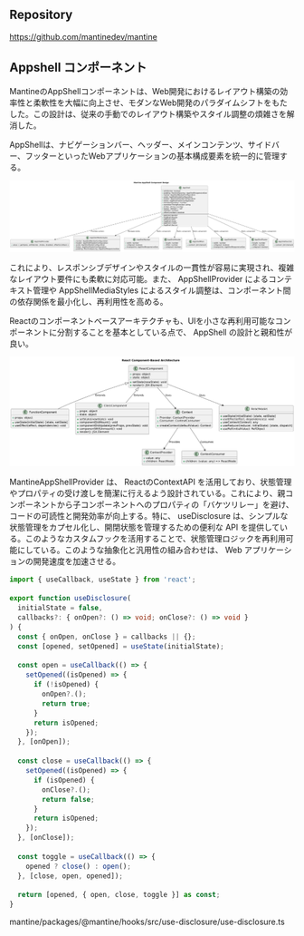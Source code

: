## Repository
https://github.com/mantinedev/mantine

## Appshell コンポーネント
MantineのAppShellコンポーネントは、Web開発におけるレイアウト構築の効率性と柔軟性を大幅に向上させ、モダンなWeb開発のパラダイムシフトをもたした。この設計は、従来の手動でのレイアウト構築やスタイル調整の煩雑さを解消した。

AppShellは、ナビゲーションバー、ヘッダー、メインコンテンツ、サイドバー、フッターといったWebアプリケーションの基本構成要素を統一的に管理する。

![alt text](image.png)

これにより、レスポンシブデザインやスタイルの一貫性が容易に実現され、複雑なレイアウト要件にも柔軟に対応可能。また、 AppShellProvider によるコンテキスト管理や AppShellMediaStyles によるスタイル調整は、コンポーネント間の依存関係を最小化し、再利用性を高める。

Reactのコンポーネントベースアーキテクチャも、UIを小さな再利用可能なコンポーネントに分割することを基本としている点で、 AppShell の設計と親和性が良い。

![alt text](image-1.png)

MantineAppShellProvider は、 ReactのContextAPI を活用しており、状態管理やプロパティの受け渡しを簡潔に行えるよう設計されている。これにより、親コンポーネントから子コンポーネントへのプロパティの「バケツリレー」を避け、コードの可読性と開発効率が向上する。特に、 useDisclosure は、シンプルな状態管理をカプセル化し、開閉状態を管理するための便利な API を提供している。このようなカスタムフックを活用することで、状態管理ロジックを再利用可能にしている。このような抽象化と汎用性の組み合わせは、 Web アプリケーションの開発速度を加速させる。

```ts
import { useCallback, useState } from 'react';

export function useDisclosure(
  initialState = false,
  callbacks?: { onOpen?: () => void; onClose?: () => void }
) {
  const { onOpen, onClose } = callbacks || {};
  const [opened, setOpened] = useState(initialState);

  const open = useCallback(() => {
    setOpened((isOpened) => {
      if (!isOpened) {
        onOpen?.();
        return true;
      }
      return isOpened;
    });
  }, [onOpen]);

  const close = useCallback(() => {
    setOpened((isOpened) => {
      if (isOpened) {
        onClose?.();
        return false;
      }
      return isOpened;
    });
  }, [onClose]);

  const toggle = useCallback(() => {
    opened ? close() : open();
  }, [close, open, opened]);

  return [opened, { open, close, toggle }] as const;
}
```
mantine/packages/@mantine/hooks/src/use-disclosure/use-disclosure.ts